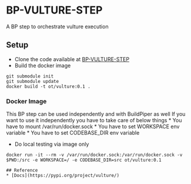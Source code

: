 # BP-VULTURE-STEP
A BP step to orchestrate vulture execution

## Setup
* Clone the code available at [BP-VULTURE-STEP](https://github.com/OT-BUILDPIPER-MARKETPLACE/BP-VULTURE-STEP/tree/vulture-v2.11)
* Build the docker image
```
git submodule init
git submodule update
docker build -t ot/vulture:0.1 .
```

### Docker Image

This BP step can be used independently and with BuildPiper as well
If you want to use it independently you have to take care of below things
    * You have to mount /var/run/docker.sock
    * You have to set WORKSPACE env variable
    * You have to set CODEBASE_DIR env variable

* Do local testing via image only

```
docker run -it --rm -v /var/run/docker.sock:/var/run/docker.sock -v $PWD:/src -e WORKSPACE=/ -e CODEBASE_DIR=src ot/vulture:0.1
```

```
## Reference 
* [Docs](https://pypi.org/project/vulture/)
